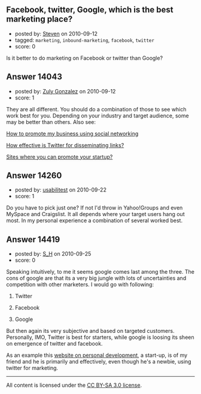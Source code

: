 ## Facebook, twitter, Google, which is the best marketing place?

- posted by: [Steven](https://stackexchange.com/users/-1/2233-steven) on 2010-09-12
- tagged: `marketing`, `inbound-marketing`, `facebook`, `twitter`
- score: 0

Is it better to do marketing on Facebook or twitter than Google?


## Answer 14043

- posted by: [Zuly Gonzalez](https://stackexchange.com/users/-1/2692-zuly-gonzalez) on 2010-09-12
- score: 1

<p>They are all different. You should do a combination of those to see which work best for you. Depending on your industry and target audience, some may be better than others. Also see:</p>

<p><a href="http://answers.onstartups.com/questions/9929/how-to-promote-my-business-using-social-networking/9945#9945" rel="nofollow">How to promote my business using social networking</a></p>

<p><a href="http://answers.onstartups.com/questions/12425/how-effective-is-twitter-for-disseminating-links/12439#12439" rel="nofollow">How effective is Twitter for disseminating links?</a></p>

<p><a href="http://answers.onstartups.com/questions/13705/sites-where-you-can-promote-your-startup/13711#13711" rel="nofollow">Sites where you can promote your startup?</a></p>



## Answer 14260

- posted by: [usabilitest](https://stackexchange.com/users/-1/3024-usabilitest) on 2010-09-22
- score: 1

Do you have to pick just one? If not I'd throw in Yahoo!Groups and even MySpace and Craigslist. It all depends where your target users hang out most. In my personal experience a combination of several worked best.


## Answer 14419

- posted by: [S_H](https://stackexchange.com/users/-1/4394-s-h) on 2010-09-25
- score: 0

<p>Speaking intuitively, to me it seems google comes last among the three. The cons of google are that its a very big jungle with lots of uncertainties and competition with other marketers.  I would go with following:</p>

<ol>
<li><p>Twitter </p></li>
<li><p>Facebook</p></li>
<li><p>Google</p></li>
</ol>

<p>But then again its very subjective and based on targeted customers. Personally, IMO, Twitter is best for starters, while google is loosing its sheen on emergence of twitter and facebook.</p>

<p>As an example this <a href="http://www.personal-development-is-fun.com/" rel="nofollow">website on personal development</a>, a start-up, is of my friend and he is primarily and effectively, even though he's a newbie, using twitter for marketing. </p>




---

All content is licensed under the [CC BY-SA 3.0 license](https://creativecommons.org/licenses/by-sa/3.0/).
